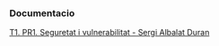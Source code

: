 ### Documentacio
[T1. PR1. Seguretat i vulnerabilitat - Sergi Albalat Duran](https://docs.google.com/document/d/1hNNVpM-01aiFlsmw5TmG2KYogTNS0ulfTsVgApg2d4M/edit?usp=sharing)

